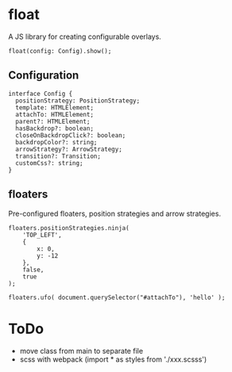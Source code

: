 # float

A JS library for creating configurable overlays.

`float(config: Config).show();`

## Configuration

```
interface Config {
  positionStrategy: PositionStrategy;
  template: HTMLElement;
  attachTo: HTMLElement;
  parent?: HTMLElement;
  hasBackdrop?: boolean;
  closeOnBackdropClick?: boolean;
  backdropColor?: string;
  arrowStrategy?: ArrowStrategy;
  transition?: Transition;
  customCss?: string;
}
```

## floaters

Pre-configured floaters, position strategies and arrow strategies.

```
floaters.positionStrategies.ninja(
    'TOP_LEFT',
    {
        x: 0,
        y: -12
    },
    false,
    true
);
```

`floaters.ufo( document.querySelector("#attachTo"), 'hello' );`

# ToDo

- move class from main to separate file
- scss with webpack (import \* as styles from './xxx.scsss')
